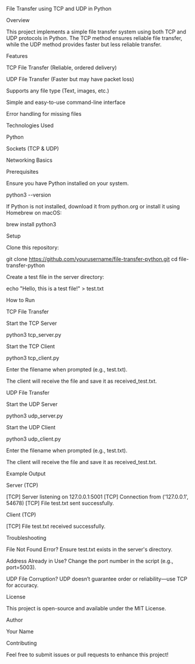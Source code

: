 File Transfer using TCP and UDP in Python

Overview

This project implements a simple file transfer system using both TCP and UDP protocols in Python. The TCP method ensures reliable file transfer, while the UDP method provides faster but less reliable transfer.

Features

TCP File Transfer (Reliable, ordered delivery)

UDP File Transfer (Faster but may have packet loss)

Supports any file type (Text, images, etc.)

Simple and easy-to-use command-line interface

Error handling for missing files

Technologies Used

Python

Sockets (TCP & UDP)

Networking Basics

Prerequisites

Ensure you have Python installed on your system.

python3 --version

If Python is not installed, download it from python.org or install it using Homebrew on macOS:

brew install python3

Setup

Clone this repository:

git clone https://github.com/yourusername/file-transfer-python.git
cd file-transfer-python

Create a test file in the server directory:

echo "Hello, this is a test file!" > test.txt

How to Run

TCP File Transfer

Start the TCP Server

python3 tcp_server.py

Start the TCP Client

python3 tcp_client.py

Enter the filename when prompted (e.g., test.txt).

The client will receive the file and save it as received_test.txt.

UDP File Transfer

Start the UDP Server

python3 udp_server.py

Start the UDP Client

python3 udp_client.py

Enter the filename when prompted (e.g., test.txt).

The client will receive the file and save it as received_test.txt.

Example Output

Server (TCP)

[TCP] Server listening on 127.0.0.1:5001
[TCP] Connection from ('127.0.0.1', 54678)
[TCP] File test.txt sent successfully.

Client (TCP)

[TCP] File test.txt received successfully.

Troubleshooting

File Not Found Error? Ensure test.txt exists in the server's directory.

Address Already in Use? Change the port number in the script (e.g., port=5003).

UDP File Corruption? UDP doesn’t guarantee order or reliability—use TCP for accuracy.

License

This project is open-source and available under the MIT License.

Author

Your Name

Contributing

Feel free to submit issues or pull requests to enhance this project!

